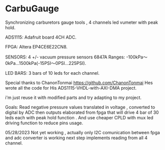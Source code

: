 # CarbuGauge
Synchronizing carburetors gauge tools , 4 channels led vumeter with peak hold.

ADS1115: Adafruit board 4CH ADC.

FPGA:    Altera EP4CE6E22CN8.

SENSORS: 4 +/- vacuum pressure sensors 6847A  Ranges: -100kPa～0kPa...1500kPa(-15PSI～0PSI...225PSI).

LED BARS: 3 bars of 10 leds for each channel.


Special thanks to ChanonTonmai  https://github.com/ChanonTonmai Hes wrote all the code for His ADS1115-VHDL-with-AXI-DMA project.
 
 i'm just reuse it with modified parts and try adapting to my project.


 Goals: Read negative pressure values translated in voltage , converted to digital by ADC then outputs elaborated from fpga that 
 will drive 4 bar of 30 leds each with peak hold function . And use cheaper CPLD with mux led driving function to reduce pins usage.


05/28/2023 Not yet working , actually only I2C comunication between fpga and adc converter is working 
           next step implements reading from all 4 channel.
